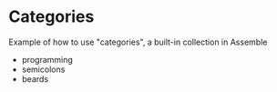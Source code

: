 
<div class="page-header">
  <h1>Categories</h1>
  <p class="lead">Example of how to use &quot;categories&quot;, a built-in collection in Assemble</p>
</div>

<ul>

  <li>programming</li>

  <li>semicolons</li>

  <li>beards</li>

</ul>
